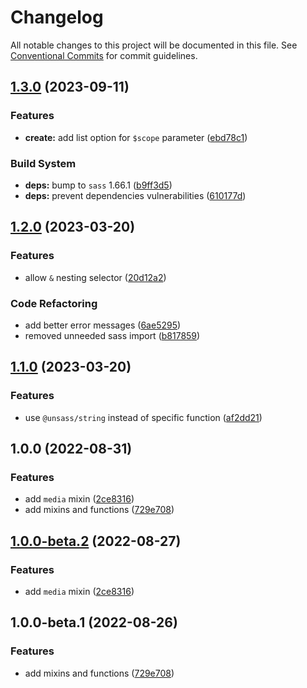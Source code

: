 # Changelog

All notable changes to this project will be documented in this file. See [Conventional Commits](https://conventionalcommits.org) for commit guidelines.

## [1.3.0](https://github.com/unsass/selector/compare/v1.2.0...v1.3.0) (2023-09-11)


### Features

* **create:** add list option for `$scope` parameter ([ebd78c1](https://github.com/unsass/selector/commit/ebd78c1705a2271b4d8bad8b2441936abc928284))


### Build System

* **deps:** bump to `sass` 1.66.1 ([b9ff3d5](https://github.com/unsass/selector/commit/b9ff3d5ccad6ab1a5fba427cfdc753a09f50418d))
* **deps:** prevent dependencies vulnerabilities ([610177d](https://github.com/unsass/selector/commit/610177d035c8d255e836846fe4a5b7c9be932c08))

## [1.2.0](https://github.com/unsass/selector/compare/v1.1.0...v1.2.0) (2023-03-20)


### Features

* allow `&` nesting selector ([20d12a2](https://github.com/unsass/selector/commit/20d12a2302e8a8c31a60e19094bbeb2aa16af1b1))


### Code Refactoring

* add better error messages ([6ae5295](https://github.com/unsass/selector/commit/6ae529558dc230a0cdf7677b7fa226e2270e5436))
* removed unneeded sass import ([b817859](https://github.com/unsass/selector/commit/b817859233c967a78f0fba7752cbaedda112abff))

## [1.1.0](https://github.com/unsass/selector/compare/v1.0.0...v1.1.0) (2023-03-20)


### Features

* use `@unsass/string` instead of specific function ([af2dd21](https://github.com/unsass/selector/commit/af2dd217a4acea2e2734037749b010f2d73f02ff))

## 1.0.0 (2022-08-31)


### Features

* add `media` mixin ([2ce8316](https://github.com/unsass/selector/commit/2ce8316b44004a38f3c77c663b536510bf435983))
* add mixins and functions ([729e708](https://github.com/unsass/selector/commit/729e70868e8688656b89ec2ff9bf3b5fe598510b))

## [1.0.0-beta.2](https://github.com/unsass/selector/compare/v1.0.0-beta.1...v1.0.0-beta.2) (2022-08-27)


### Features

* add `media` mixin ([2ce8316](https://github.com/unsass/selector/commit/2ce8316b44004a38f3c77c663b536510bf435983))

## 1.0.0-beta.1 (2022-08-26)


### Features

* add mixins and functions ([729e708](https://github.com/unsass/selector/commit/729e70868e8688656b89ec2ff9bf3b5fe598510b))
